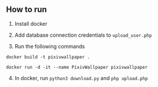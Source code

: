 ## How to run

1. Install docker

2. Add database connection credentials to `upload_user.php`

3. Run the following commands

`docker build -t pixivwallpaper .`


`docker run -d -it --name PixivWallpaper pixivwallpaper`

4. In docker, run `python3 download.py` and `php upload.php`
